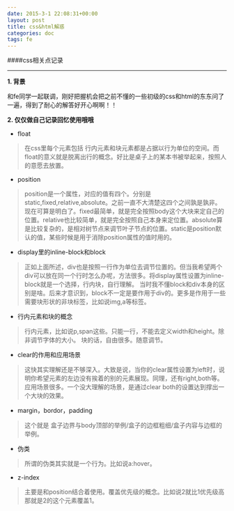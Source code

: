```yaml
---
date: 2015-3-1 22:08:31+00:00
layout: post
title: css&html解惑
categories: doc
tags: fe
---
```


####css相关点记录


----------


 **1. 背景**

和fe同学一起联调，刚好把握机会把之前不懂的一些初级的css和html的东东问了一遍，得到了耐心的解答好开心啊啊！！

**2. 仅仅做自己记录回忆使用哦哦**

 - float

> 在css里每个元素包括 行内元素和块元素都是占据以行为单位的空间。而float的意义就是脱离出行的概念。好比是桌子上的某本书被举起来，按照人的意愿去放置。

 - position

> position是一个属性，对应的值有四个。分别是static,fixed,relative,absolute。之前一直不大清楚这四个之间孰是孰非。
> 现在可算是明白了。fixed最简单，就是完全按照body这个大块来定自己的位置。relative也比较简单，就是完全按照自己本身来定位置。absolute算是比较复杂的，是相对树节点来调节叶子节点的位置。static是position默认的值，某些时候是用于消除position属性的值时用的。

 - display里的inline-block和block

> 正如上面所述，div也是按照一行作为单位去调节位置的。但当我希望两个div可以放在同一个行时怎么办呢，方法很多。将display属性设置为inline-block就是一个选择，行内块，自行理解。
> 当时我不懂block和div本身的区别是啥。后来才意识到，block不一定是要作用于div的。更多是作用于一些需要块形状的非块标签，比如说img,a等标签。

 - 行内元素和块的概念

> 行内元素，比如说p,span这些。只能一行，不能去定义width和height。除非调节字体的大小。
> 块的话，自由很多。随意调节。

 - clear的作用和应用场景

> 这快其实理解还是不够深入。大致是说，当你的clear属性设置为left时，说明你希望元素的左边没有挨着的别的元素展现。同理，还有right,both等。
> 应用场景很多。一个没大理解的场景，是通过clear both的设置达到撑出一个大块的效果。

 - margin，bordor，padding

> 这个就是 盒子边界与body顶部的举例/盒子的边框粗细/盒子内容与边框的举例。

 - 伪类

> 所谓的伪类其实就是一个行为。比如说a:hover。

 - z-index

> 主要是和position结合着使用。覆盖优先级的概念。比如说2就比1优先级高那就是2的这个元素覆盖1。